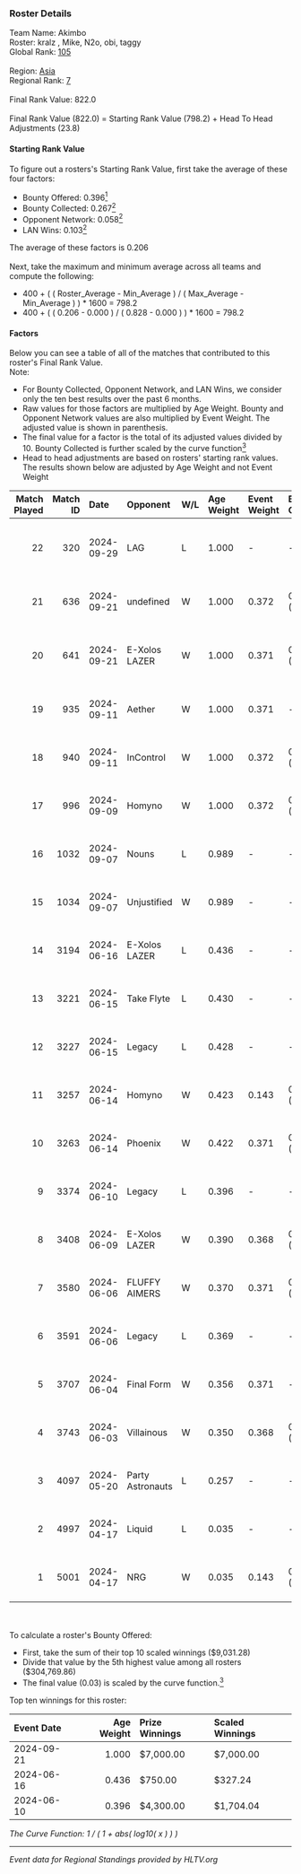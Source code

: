 ### Roster Details<br />
Team Name: Akimbo<br />
Roster: kralz , Mike, N2o, obi, taggy<br />
Global Rank: [105](../../standings_global_2024_10_09.md)<br />
<br />
Region: [Asia]( ../../standings_asia_2024_10_09.md)<br />
Regional Rank: [7]( ../../standings_asia_2024_10_09.md)<br />
<br />
Final Rank Value:  822.0<br />
<br />
Final Rank Value (822.0) = Starting Rank Value (798.2) + Head To Head Adjustments (23.8)<br />

#### Starting Rank Value<br />
To figure out a rosters's Starting Rank Value, first take the average of these four factors:<br />
- Bounty Offered: 0.396[<sup>1</sup>](#table2)
- Bounty Collected: 0.267[<sup>2</sup>](#table1)
- Opponent Network: 0.058[<sup>2</sup>](#table1)
- LAN Wins: 0.103[<sup>2</sup>](#table1)

The average of these factors is 0.206<br />
<br />
Next, take the maximum and minimum average across all teams and compute the following:<br />
- 400 + ( ( Roster_Average - Min_Average ) / ( Max_Average - Min_Average ) ) * 1600 = 798.2
- 400 + ( ( 0.206 - 0.000 ) / ( 0.828 - 0.000 ) ) * 1600 = 798.2


#### Factors<br />
Below you can see a table of all of the matches that contributed to this roster's Final Rank Value.<br />
Note:<br />

- For Bounty Collected, Opponent Network, and LAN Wins, we consider only the ten best results over the past 6 months.
- Raw values for those factors are multiplied by Age Weight. Bounty and Opponent Network values are also multiplied by Event Weight. The adjusted value is shown in parenthesis.
- The final value for a factor is the total of its adjusted values divided by 10. Bounty Collected is further scaled by the curve function[<sup>3</sup>](#curveFunction)
- Head to head adjustments are based on rosters' starting rank values. The results shown below are adjusted by Age Weight and not Event Weight
<span id="table1"></span><br />


| Match Played | Match ID | Date       | Opponent         | W/L | Age Weight | Event Weight | Bounty Collected | Opponent Network | LAN Wins  | H2H Adj. | Roster                             |
| -: | -: | :- | :- | :- | :- | :- | :- | :- | :- | -: | :- |
|           22 |      320 | 2024-09-29 | LAG              | L   | 1.000      | -            | -                | -                | -         |   -22.27 | kralz , Mike, N2o, obi, taggy      |
|           21 |      636 | 2024-09-21 | undefined        | W   | 1.000      | 0.372        | 0.016 (0.006)    | 0.276 (0.103)    | 0 (0.000) |    14.43 | kmrn, kralz , laxiee, N2o, obi     |
|           20 |      641 | 2024-09-21 | E-Xolos LAZER    | W   | 1.000      | 0.371        | 0.005 (0.002)    | 0.455 (0.169)    | 0 (0.000) |    15.38 | kmrn, kralz , N2o, obi, taggy      |
|           19 |      935 | 2024-09-11 | Aether           | W   | 1.000      | 0.371        | -                | 0.100 (0.037)    | 0 (0.000) |     4.21 | kmrn, kralz , laxiee, N2o, obi     |
|           18 |      940 | 2024-09-11 | InControl        | W   | 1.000      | 0.372        | 0.011 (0.004)    | 0.146 (0.054)    | 0 (0.000) |    10.86 | kmrn, kralz , laxiee, N2o, obi     |
|           17 |      996 | 2024-09-09 | Homyno           | W   | 1.000      | 0.372        | 0.006 (0.002)    | 0.121 (0.045)    | 0 (0.000) |     7.80 | kmrn, kralz , laxiee, N2o, obi     |
|           16 |     1032 | 2024-09-07 | Nouns            | L   | 0.989      | -            | -                | -                | -         |    -4.90 | kmrn, kralz , laxiee, N2o, obi     |
|           15 |     1034 | 2024-09-07 | Unjustified      | W   | 0.989      | -            | -                | -                | 1 (0.989) |     3.05 | kmrn, kralz , laxiee, N2o, obi     |
|           14 |     3194 | 2024-06-16 | E-Xolos LAZER    | L   | 0.436      | -            | -                | -                | -         |    -7.07 | calamity, kralz , laxiee, N2o, obi |
|           13 |     3221 | 2024-06-15 | Take Flyte       | L   | 0.430      | -            | -                | -                | -         |    -6.90 | calamity, kralz , laxiee, N2o, obi |
|           12 |     3227 | 2024-06-15 | Legacy           | L   | 0.428      | -            | -                | -                | -         |    -4.22 | calamity, kralz , laxiee, N2o, obi |
|           11 |     3257 | 2024-06-14 | Homyno           | W   | 0.423      | 0.143        | 0.006 (0.000)    | 0.121 (0.007)    | 0 (0.000) |     3.75 | calamity, kralz , laxiee, N2o, obi |
|           10 |     3263 | 2024-06-14 | Phoenix          | W   | 0.422      | 0.371        | 0.002 (0.000)    | 0.148 (0.023)    | 0 (0.000) |     4.56 | calamity, kralz , laxiee, N2o, obi |
|            9 |     3374 | 2024-06-10 | Legacy           | L   | 0.396      | -            | -                | -                | -         |    -3.91 | calamity, kralz , laxiee, N2o, obi |
|            8 |     3408 | 2024-06-09 | E-Xolos LAZER    | W   | 0.390      | 0.368        | 0.005 (0.001)    | 0.455 (0.065)    | 0 (0.000) |     5.71 | calamity, kralz , laxiee, N2o, obi |
|            7 |     3580 | 2024-06-06 | FLUFFY AIMERS    | W   | 0.370      | 0.371        | 0.016 (0.002)    | 0.516 (0.071)    | 0 (0.000) |     5.83 | calamity, kralz , laxiee, N2o, obi |
|            6 |     3591 | 2024-06-06 | Legacy           | L   | 0.369      | -            | -                | -                | -         |    -3.71 | calamity, kralz , laxiee, N2o, obi |
|            5 |     3707 | 2024-06-04 | Final Form       | W   | 0.356      | 0.371        | -                | 0.026 (0.003)    | -         |     1.75 | calamity, kralz , laxiee, N2o, obi |
|            4 |     3743 | 2024-06-03 | Villainous       | W   | 0.350      | 0.368        | 0.002 (0.000)    | -                | -         |     2.00 | calamity, kralz , laxiee, N2o, obi |
|            3 |     4097 | 2024-05-20 | Party Astronauts | L   | 0.257      | -            | -                | -                | -         |    -3.23 | calamity, kralz , laxiee, N2o, obi |
|            2 |     4997 | 2024-04-17 | Liquid           | L   | 0.035      | -            | -                | -                | -         |    -0.01 | calamity, kralz , laxiee, N2o, obi |
|            1 |     5001 | 2024-04-17 | NRG              | W   | 0.035      | 0.143        | 0.037 (0.000)    | -                | -         |     0.70 | calamity, kralz , laxiee, N2o, obi |

<br />
<span id="table2"></span><br />
To calculate a roster's Bounty Offered:<br />

- First, take the sum of their top 10 scaled winnings ($9,031.28)
- Divide that value by the 5th highest value among all rosters ($304,769.86)
- The final value (0.03) is scaled by the curve function.[<sup>3</sup>](#curveFunction)

Top ten winnings for this roster:<br />

| Event Date | Age Weight | Prize Winnings | Scaled Winnings |
| :- | -: | :- | :- |
| 2024-09-21 |      1.000 | $7,000.00      | $7,000.00       |
| 2024-06-16 |      0.436 | $750.00        | $327.24         |
| 2024-06-10 |      0.396 | $4,300.00      | $1,704.04       |


<span id="curveFunction"></span>_The Curve Function: 1 / ( 1 + abs( log10( x ) ) )_<br />

---
_Event data for Regional Standings provided by HLTV.org_<br />
